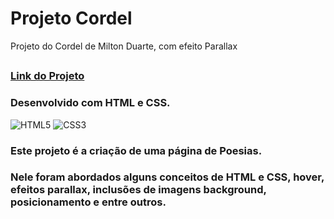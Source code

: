 # Projeto Cordel
Projeto do Cordel de Milton Duarte, com efeito Parallax

## 

### [Link do Projeto](https://wandersondantaas.github.io/projeto-cordel/)

### Desenvolvido com HTML e CSS.
<div style="display: inline_block" >
    <img aling="center" alt="HTML5" src="https://img.shields.io/badge/HTML5-E34F26?style=for-the-badge&logo=html5&logoColor=white" />
    <img aling="center" alt="CSS3" src="https://img.shields.io/badge/CSS3-1572B6?style=for-the-badge&logo=css3&logoColor=white" />
</div>

### Este projeto é a criação de uma página de Poesias.

### Nele foram abordados alguns conceitos de HTML e CSS, hover, efeitos parallax, inclusões de imagens background, posicionamento e entre outros.

